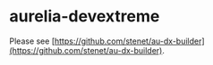 # aurelia-devextreme

Please see [https://github.com/stenet/au-dx-builder](https://github.com/stenet/au-dx-builder).
